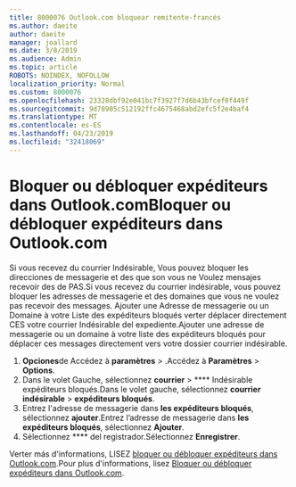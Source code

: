 ```yaml
---
title: 8000076 Outlook.com bloquear remitente-francés
ms.author: daeite
author: daeite
manager: joallard
ms.date: 3/8/2019
ms.audience: Admin
ms.topic: article
ROBOTS: NOINDEX, NOFOLLOW
localization_priority: Normal
ms.custom: 8000076
ms.openlocfilehash: 23328dbf92e041bc7f3927f7d6b43bfcef0f449f
ms.sourcegitcommit: 9d78905c512192ffc4675468abd2efc5f2e4baf4
ms.translationtype: MT
ms.contentlocale: es-ES
ms.lasthandoff: 04/23/2019
ms.locfileid: "32418069"
---
```

# <a name="bloquer-ou-dbloquer-expditeurs-dans-outlookcom"></a><span data-ttu-id="038ef-102">Bloquer ou débloquer expéditeurs dans Outlook.com</span><span class="sxs-lookup"><span data-stu-id="038ef-102">Bloquer ou débloquer expéditeurs dans Outlook.com</span></span>

<span data-ttu-id="038ef-103">Si vous recevez du courrier Indésirable, Vous pouvez bloquer les direcciones de messagerie et des que son vous ne Voulez mensajes recevoir des de PAS.</span><span class="sxs-lookup"><span data-stu-id="038ef-103">Si vous recevez du courrier indésirable, vous pouvez bloquer les adresses de messagerie et des domaines que vous ne voulez pas recevoir des messages.</span></span> <span data-ttu-id="038ef-104">Ajouter une Adresse de messagerie ou un Domaine à votre Liste des expéditeurs bloqués verter déplacer directement CES votre courrier Indésirable del expediente.</span><span class="sxs-lookup"><span data-stu-id="038ef-104">Ajouter une adresse de messagerie ou un domaine à votre liste des expéditeurs bloqués pour déplacer ces messages directement vers votre dossier courrier indésirable.</span></span>

1. <span data-ttu-id="038ef-105">**Opciones**de Accédez à **paramètres** > .</span><span class="sxs-lookup"><span data-stu-id="038ef-105">Accédez à **Paramètres** > **Options**.</span></span>
2. <span data-ttu-id="038ef-106">Dans le volet Gauche, sélectionnez **courrier** > \*\*\*\* Indésirable expéditeurs bloqués.</span><span class="sxs-lookup"><span data-stu-id="038ef-106">Dans le volet gauche, sélectionnez **courrier indésirable** > **expéditeurs bloqués**.</span></span>
3. <span data-ttu-id="038ef-107">Entrez l'adresse de messagerie dans **les expéditeurs bloqués**, sélectionnez **ajouter**.</span><span class="sxs-lookup"><span data-stu-id="038ef-107">Entrez l’adresse de messagerie dans **les expéditeurs bloqués**, sélectionnez **Ajouter**.</span></span>
4. <span data-ttu-id="038ef-108">Sélectionnez \*\*\*\* del registrador.</span><span class="sxs-lookup"><span data-stu-id="038ef-108">Sélectionnez **Enregistrer**.</span></span>

<span data-ttu-id="038ef-109">Verter más d'informations, LISEZ [bloquer ou débloquer expéditeurs dans Outlook.com](https://support.office.com/fr-fr/article/bloquer-ou-débloquer-expéditeurs-dans-outlook-com-afba1c94-77bb-4f50-8b85-057cf52f4d5e?ui=fr-FR&rs=fr-FR&ad=FR).</span><span class="sxs-lookup"><span data-stu-id="038ef-109">Pour plus d'informations, lisez [Bloquer ou débloquer expéditeurs dans Outlook.com](https://support.office.com/fr-fr/article/bloquer-ou-débloquer-expéditeurs-dans-outlook-com-afba1c94-77bb-4f50-8b85-057cf52f4d5e?ui=fr-FR&rs=fr-FR&ad=FR).</span></span>
